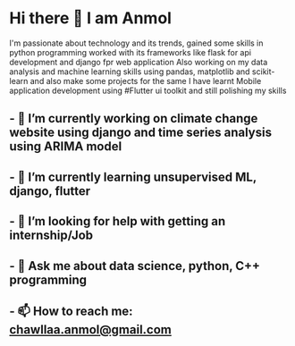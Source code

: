 #            Hi there 👋 I am Anmol
I'm passionate about technology and its trends, gained some skills in python programming worked with its frameworks like flask 
for api development and django fpr web application
Also working on my data analysis and machine learning skills using pandas, matplotlib and scikit-learn and also make some projects for the same 
I have learnt Mobile application development using #Flutter ui toolkit and still polishing my skills
## - 🔭 I’m currently working on climate change website using django and time series analysis using ARIMA model
## - 🌱 I’m currently learning unsupervised ML, django, flutter
## - 🤔 I’m looking for help with getting an internship/Job 
## - 💬 Ask me about data science, python, C++ programming 
## - 📫 How to reach me: chawllaa.anmol@gmail.com
